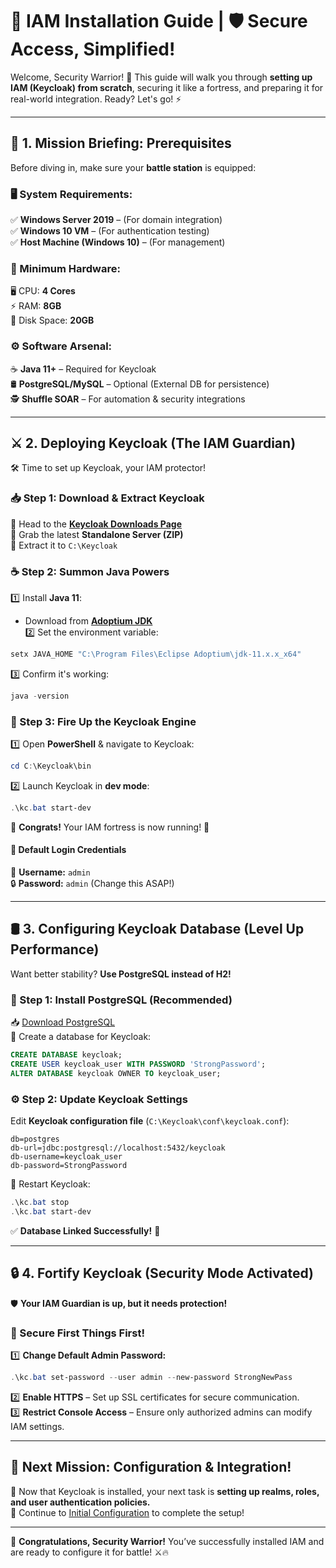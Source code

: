 # 🚀 IAM Installation Guide | 🛡️ Secure Access, Simplified!

Welcome, Security Warrior! 🏰 This guide will walk you through **setting up IAM (Keycloak) from scratch**, securing it like a fortress, and preparing it for real-world integration. Ready? Let's go! ⚡  

---

## **🎯 1. Mission Briefing: Prerequisites**  
Before diving in, make sure your **battle station** is equipped:  

### **🖥️ System Requirements:**  
✅ **Windows Server 2019** – (For domain integration)  
✅ **Windows 10 VM** – (For authentication testing)  
✅ **Host Machine (Windows 10)** – (For management)  

### **💾 Minimum Hardware:**  
🖥️ CPU: **4 Cores**  
⚡ RAM: **8GB**  
📀 Disk Space: **20GB**  

### **⚙️ Software Arsenal:**  
☕ **Java 11+** – Required for Keycloak  
🛢️ **PostgreSQL/MySQL** – Optional (External DB for persistence)  
🕵️ **Shuffle SOAR** – For automation & security integrations  

---

## **⚔️ 2. Deploying Keycloak (The IAM Guardian)**
🛠️ Time to set up Keycloak, your IAM protector!

### **📥 Step 1: Download & Extract Keycloak**  
📌 Head to the [**Keycloak Downloads Page**](https://www.keycloak.org/downloads)  
📌 Grab the latest **Standalone Server (ZIP)**  
📌 Extract it to `C:\Keycloak`  

### **☕ Step 2: Summon Java Powers**  
1️⃣ Install **Java 11**:  
   - Download from [**Adoptium JDK**](https://adoptium.net/)  
2️⃣ Set the environment variable:  
   ```powershell
   setx JAVA_HOME "C:\Program Files\Eclipse Adoptium\jdk-11.x.x_x64"
   ```
3️⃣ Confirm it's working:  
   ```powershell
   java -version
   ```

### **🚀 Step 3: Fire Up the Keycloak Engine**  
1️⃣ Open **PowerShell** & navigate to Keycloak:  
   ```powershell
   cd C:\Keycloak\bin
   ```
2️⃣ Launch Keycloak in **dev mode**:  
   ```powershell
   .\kc.bat start-dev
   ```
🎉 **Congrats!** Your IAM fortress is now running! 🏰  

#### **🔑 Default Login Credentials**  
👤 **Username:** `admin`  
🔒 **Password:** `admin` (Change this ASAP!)

---

## **🛢️ 3. Configuring Keycloak Database (Level Up Performance)**
Want better stability? **Use PostgreSQL instead of H2!**  

### **📌 Step 1: Install PostgreSQL (Recommended)**
📥 [Download PostgreSQL](https://www.postgresql.org/download/)  
💾 Create a database for Keycloak:  
```sql
CREATE DATABASE keycloak;
CREATE USER keycloak_user WITH PASSWORD 'StrongPassword';
ALTER DATABASE keycloak OWNER TO keycloak_user;
```

### **⚙️ Step 2: Update Keycloak Settings**
Edit **Keycloak configuration file** (`C:\Keycloak\conf\keycloak.conf`):  
```properties
db=postgres
db-url=jdbc:postgresql://localhost:5432/keycloak
db-username=keycloak_user
db-password=StrongPassword
```
🔄 Restart Keycloak:  
```powershell
.\kc.bat stop
.\kc.bat start-dev
```
✅ **Database Linked Successfully!** 🎯

---

## **🔒 4. Fortify Keycloak (Security Mode Activated)**
🛡️ **Your IAM Guardian is up, but it needs protection!**  

### **🛑 Secure First Things First!**  
1️⃣ **Change Default Admin Password:**  
   ```powershell
   .\kc.bat set-password --user admin --new-password StrongNewPass
   ```
2️⃣ **Enable HTTPS** – Set up SSL certificates for secure communication.  
3️⃣ **Restrict Console Access** – Ensure only authorized admins can modify IAM settings.  

---

## **🎯 Next Mission: Configuration & Integration!**
📌 Now that Keycloak is installed, your next task is **setting up realms, roles, and user authentication policies.**  
🚀 Continue to [Initial Configuration](initial_config.md) to complete the setup!  

---

🎉 **Congratulations, Security Warrior!** You’ve successfully installed IAM and are ready to configure it for battle! ⚔️🔥  
